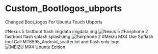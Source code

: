 Custom_Bootlogos_ubports
==========================
Changed Boot_logos For Ubuntu Touch Ubports

#Nexus 5
fastboot flash imgdata imgdata.img
![Nexus 5](https://github.com/rubencarneiro/devices_images/blob/master/splashNexus5.jpeg "Nexus 5")
#Fairphone 2
fastboot flash splash splash.img
![Fairphone 2](https://github.com/rubencarneiro/devices_images/blob/master/splashFairphone2.png "Fairphone 2")
#Meizu MX4
Use Spflash tool
Call MT6595_Android_scatter.txt and flash only logo.
![MEIZU MX4 Ubuntu Edition](https://github.com/rubencarneiro/devices_images/blob/master/splashMX4.png "MEIZU MX4 Ubuntu Edition")
